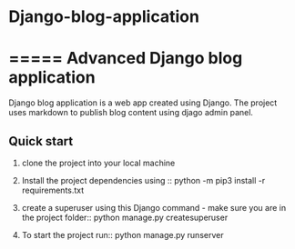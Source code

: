 # Django-blog-application
=====
Advanced Django blog application 
=====

Django blog application is a web app created using Django.
The project uses markdown to publish blog content using djago admin panel.

Quick start
------------
1. clone the project into your local machine 

2. Install the project dependencies using ::
    python -m pip3 install -r requirements.txt
    
3.  create a superuser using this Django command - make sure you are in the project folder::
  python manage.py createsuperuser
  
  
4. To start the project run::
  python manage.py runserver
